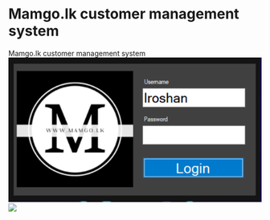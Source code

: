 # Mamgo.lk customer management system
 Mamgo.lk customer management system
<img src="https://github.com/sachira-madhushan/Mamgo.lk-customer-management-system/blob/main/ss/log.PNG">
<img src="[ss/main.png](https://github.com/sachira-madhushan/Mamgo.lk-customer-management-system/blob/main/ss/main.PNG)">
